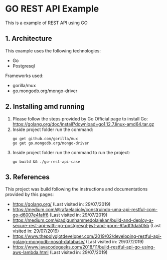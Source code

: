 # GO REST API Example
This is a example of REST API using GO

## 1. Architecture
This example uses the following technologies:
- Go
- Postgresql

Frameworks used:
- gorilla/mux
- go.mongodb.org/mongo-driver

## 2. Installing amd running
1. Please follow the steps provided by Go Official page to install Go: https://golang.org/doc/install?download=go1.12.7.linux-amd64.tar.gz
2. Inside project folder run the command: 
    ```
    go get github.com/gorilla/mux
    go get go.mongodb.org/mongo-driver
    ```
3. Inside project folder run the command to run the project:
    ```
    go build && ./go-rest-api-case
    ```

## 3. References
This project was build following the instructions and documentations provided by this pages:
- https://golang.org/ (Last visited in: 29/07/2019)
- https://medium.com/@rafaelacioly/construindo-uma-api-restful-com-go-d6007e4faff6 (Last visited in: 29/07/2019)
- https://medium.com/@adigunhammedolalekan/build-and-deploy-a-secure-rest-api-with-go-postgresql-jwt-and-gorm-6fadf3da505b (Last visited in: 29/07/2019)
- https://www.thepolyglotdeveloper.com/2019/02/developing-restful-api-golang-mongodb-nosql-database/ (Last visited in: 29/07/2019)
- https://www.javacodegeeks.com/2018/11/build-restful-api-go-using-aws-lambda.html (Last visited in: 29/07/2019)